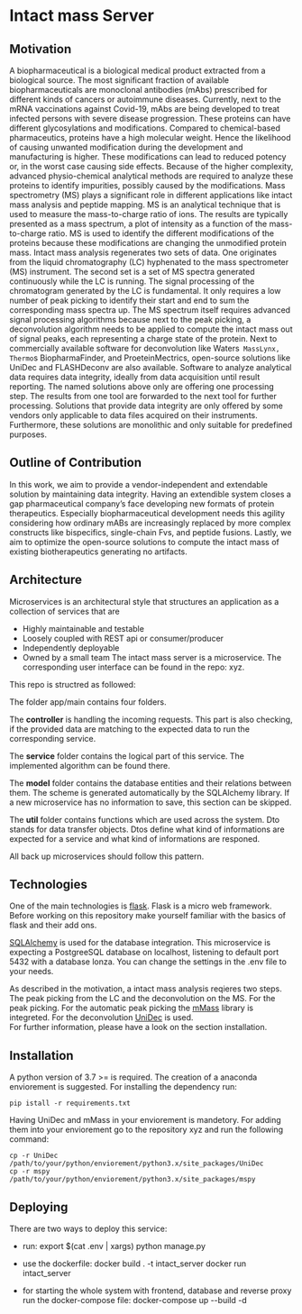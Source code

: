 # Intact mass Server 

## Motivation 

A biopharmaceutical is a biological medical product extracted from a biological source. The most
significant fraction of available biopharmaceuticals are monoclonal antibodies (mAbs) prescribed
for different kinds of cancers or autoimmune diseases. Currently, next to the mRNA vaccinations
against Covid-19, mAbs are being developed to treat infected persons with severe disease
progression. These proteins can have different glycosylations and modifications. Compared to
chemical-based pharmaceutics, proteins have a high molecular weight. Hence the likelihood of
causing unwanted modification during the development and manufacturing is higher. These
modifications can lead to reduced potency or, in the worst case causing side effects.
Because of the higher complexity, advanced physio-chemical analytical methods are required to
analyze these proteins to identify impurities, possibly caused by the modifications.
Mass spectrometry (MS) plays a significant role in different applications like intact mass analysis
and peptide mapping.
MS is an analytical technique that is used to measure the mass-to-charge ratio of ions. The results
are typically presented as a mass spectrum, a plot of intensity as a function of the mass-to-charge
ratio. MS is used to identify the different modifications of the proteins because these modifications
are changing the unmodified protein mass.
Intact mass analysis regenerates two sets of data. One originates from the liquid chromatography
(LC) hyphenated to the mass spectrometer (MS) instrument. The second set is a set of MS spectra
generated continuously while the LC is running. The signal processing of the chromatogram
generated by the LC is fundamental. It only requires a low number of peak picking to identify their
start and end to sum the corresponding mass spectra up. The MS spectrum itself requires advanced
signal processing algorithms because next to the peak picking, a deconvolution algorithm needs to
be applied to compute the intact mass out of signal peaks, each representing a charge state of the
protein. Next to commercially available software for deconvolution like Waters` MassLynx,
Thermo`s BiopharmaFinder, and ProeteinMectrics, open-source solutions like UniDec and
FLASHDeconv are also available. Software to analyze analytical data requires data integrity, ideally
from data acquisition until result reporting. The named solutions above only are offering one
processing step. The results from one tool are forwarded to the next tool for further processing.
Solutions that provide data integrity are only offered by some vendors only applicable to data files
acquired on their instruments. Furthermore, these solutions are monolithic and only suitable for
predefined purposes.


## Outline of Contribution

In this work, we aim to provide a vendor-independent and extendable solution by maintaining data
integrity. Having an extendible system closes a gap pharmaceutical company’s face developing new
formats of protein therapeutics. Especially biopharmaceutical development needs this agility
considering how ordinary mABs are increasingly replaced by more complex constructs like
bispecifics, single-chain Fvs, and peptide fusions. Lastly, we aim to optimize the open-source
solutions to compute the intact mass of existing biotherapeutics generating no artifacts.

## Architecture 

Microservices is an architectural style that structures an application as a collection of services that are

- Highly maintainable and testable
- Loosely coupled with REST api or consumer/producer
- Independently deployable 
- Owned by a small team
The intact mass server is a microservice. The corresponding user interface can be found in the repo: xyz.

This repo is structred as followed: 

The folder app/main contains four folders. 

The **controller** is handling the incoming requests. This part is also checking, if the provided data are matching to the expected data to run 
the corresponding service.

The **service** folder contains the logical part of this service. The implemented algorithm can be found there. 

The **model** folder contains the database entities and their relations between them. The scheme is generated automatically by the SQLAlchemy library.
If a new microservice has no information to save, this section can be skipped. 

The **util** folder contains functions which are used across the system. 
Dto stands for data transfer objects. Dtos define what kind of informations are expected for a service and what kind of informations are responed. 


All back up microservices should follow this pattern. 

## Technologies 

One of the main technologies is [flask](https://flask.palletsprojects.com/en/2.0.x/). Flask is a micro web framework. Before working on this repository make yourself familiar 
with the basics of flask and their add ons. 

[SQLAlchemy](https://www.sqlalchemy.org/) is used for the database integration. This microservice is expecting a PostgreeSQL database
on localhost, listening to default port 5432 with a database lonza. You can change the settings in the .env file to your needs.

As described in the motivation, a intact mass analysis reqieres two steps. The peak picking from the LC and the deconvolution on the MS. For the peak picking. 
For the automatic peak picking the [mMass](https://github.com/chhh/mmass) library is integreted. For the deconvolution [UniDec](https://github.com/michaelmarty/UniDec) is used.  
For further information, please have a look on the section installation.  


## Installation 

A python version of 3.7 >= is required. The creation of a anaconda enviorement is suggested. For installing the dependency run: 


```console
pip istall -r requirements.txt
```

Having UniDec and mMass in your enviorement is mandetory. For adding them into your enviorement go to the repository xyz and run the following command: 


```console
cp -r UniDec /path/to/your/python/enviorement/python3.x/site_packages/UniDec
cp -r mspy /path/to/your/python/enviorement/python3.x/site_packages/mspy
```

## Deploying

There are two ways to deploy this service: 

- run:
    export $(cat .env | xargs)
    python manage.py 

- use the dockerfile: 
    docker build . -t intact_server
    docker run intact_server 


- for starting the whole system with frontend, database and reverse proxy run the docker-compose file: 
    docker-compose up --build -d 


